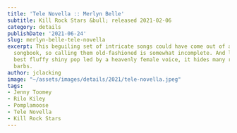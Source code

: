 ```yaml
---
title: 'Tele Novella :: Merlyn Belle'
subtitle: Kill Rock Stars &bull; released 2021-02-06
category: details
publishDate: '2021-06-24'
slug: merlyn-belle-tele-novella
excerpt: This beguiling set of intricate songs could have come out of a Tin Pan Alley
  songbook, so calling them old-fashioned is somewhat incomplete. And like all the
  best fluffy shiny pop led by a heavenly female voice, it hides many razor-sharp
  barbs.
author: jclacking
image: "~/assets/images/details/2021/tele-novella.jpeg"
tags:
- Jenny Toomey
- Rilo Kiley
- Pomplamoose
- Tele Novella
- Kill Rock Stars
---
```


